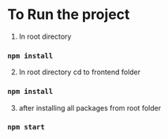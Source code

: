 # To Run the project

1. In root directory
### `npm install`

2. In root directory cd to frontend folder
### `npm install`

3. after installing all packages from root folder
### `npm start`